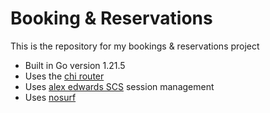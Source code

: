 # Booking & Reservations

This is the repository for my bookings & reservations project

- Built in Go version 1.21.5
- Uses the [chi router](https://github.com/go-chi/chi/v5)
- Uses [alex edwards SCS](https://github.com/alexedwards/scs/v2) session management
- Uses [nosurf](https://github.com/justinas/nosurf)
